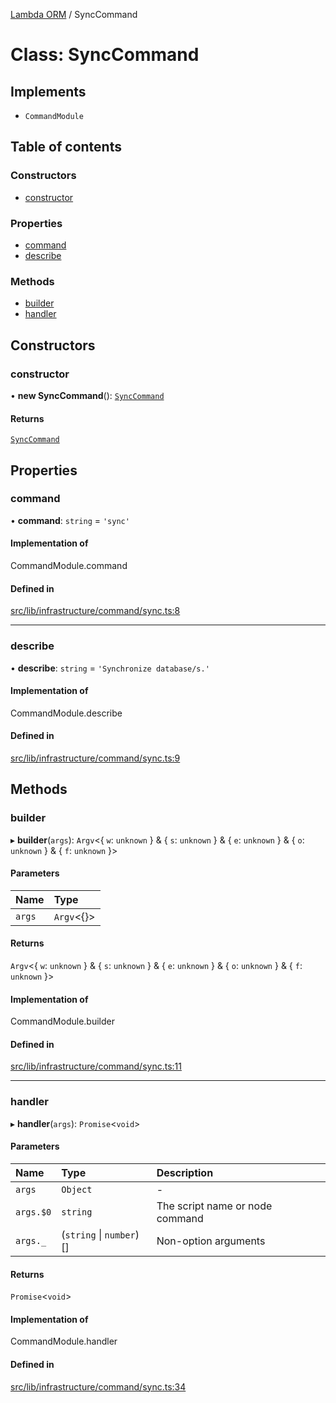 [Lambda ORM](../README.md) / SyncCommand

# Class: SyncCommand

## Implements

- `CommandModule`

## Table of contents

### Constructors

- [constructor](SyncCommand.md#constructor)

### Properties

- [command](SyncCommand.md#command)
- [describe](SyncCommand.md#describe)

### Methods

- [builder](SyncCommand.md#builder)
- [handler](SyncCommand.md#handler)

## Constructors

### constructor

• **new SyncCommand**(): [`SyncCommand`](SyncCommand.md)

#### Returns

[`SyncCommand`](SyncCommand.md)

## Properties

### command

• **command**: `string` = `'sync'`

#### Implementation of

CommandModule.command

#### Defined in

[src/lib/infrastructure/command/sync.ts:8](https://github.com/lambda-orm/lambdaorm-cli/blob/ca83dd99f165547336eb3779eaf3a4a39fa62ea6/src/lib/infrastructure/command/sync.ts#L8)

___

### describe

• **describe**: `string` = `'Synchronize database/s.'`

#### Implementation of

CommandModule.describe

#### Defined in

[src/lib/infrastructure/command/sync.ts:9](https://github.com/lambda-orm/lambdaorm-cli/blob/ca83dd99f165547336eb3779eaf3a4a39fa62ea6/src/lib/infrastructure/command/sync.ts#L9)

## Methods

### builder

▸ **builder**(`args`): `Argv`\<\{ `w`: `unknown`  } & \{ `s`: `unknown`  } & \{ `e`: `unknown`  } & \{ `o`: `unknown`  } & \{ `f`: `unknown`  }\>

#### Parameters

| Name | Type |
| :------ | :------ |
| `args` | `Argv`\<{}\> |

#### Returns

`Argv`\<\{ `w`: `unknown`  } & \{ `s`: `unknown`  } & \{ `e`: `unknown`  } & \{ `o`: `unknown`  } & \{ `f`: `unknown`  }\>

#### Implementation of

CommandModule.builder

#### Defined in

[src/lib/infrastructure/command/sync.ts:11](https://github.com/lambda-orm/lambdaorm-cli/blob/ca83dd99f165547336eb3779eaf3a4a39fa62ea6/src/lib/infrastructure/command/sync.ts#L11)

___

### handler

▸ **handler**(`args`): `Promise`\<`void`\>

#### Parameters

| Name | Type | Description |
| :------ | :------ | :------ |
| `args` | `Object` | - |
| `args.$0` | `string` | The script name or node command |
| `args._` | (`string` \| `number`)[] | Non-option arguments |

#### Returns

`Promise`\<`void`\>

#### Implementation of

CommandModule.handler

#### Defined in

[src/lib/infrastructure/command/sync.ts:34](https://github.com/lambda-orm/lambdaorm-cli/blob/ca83dd99f165547336eb3779eaf3a4a39fa62ea6/src/lib/infrastructure/command/sync.ts#L34)
